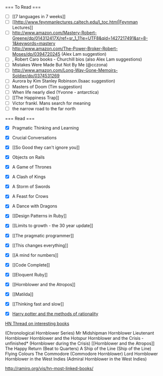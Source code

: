 === To Read ===
* [ ] [[7 languages in 7 weeks]]
* [ ] [[http://www.feynmanlectures.caltech.edu/I_toc.html|Feynman Lectures]]
* [ ] http://www.amazon.com/Mastery-Robert-Greene/dp/014312417X/ref=sr_1_1?ie=UTF8&qid=1427217491&sr=8-1&keywords=mastery
* [ ] http://www.amazon.com/The-Power-Broker-Robert-Moses/dp/0394720245 (Alex Lam suggestion)
* [ ] , Robert Caro books - Churchill bios (also Alex Lam suggestions)
* [ ] Mistakes Were Made But Not By Me (@cczona)
* [ ]  http://www.amazon.com/Long-Way-Gone-Memoirs-Soldier/dp/0374531269
* [ ] Aurora by Kim Stanley Robinson.(Isaac suggestion)
* [ ] Masters of Doom (Tim suggestion)
* [ ] When life nearly died (Yvonne - antarctica)
* [ ] [[The Happiness Trap]]
* [ ] Victor frankl. Mans search for meaning
* [ ] the narrow road to the far north

=== Read ===
* [X] Pragmatic Thinking and Learning
* [X] Crucial Conversations
* [X] [[So Good they can't ignore you]]
* [X] Objects on Rails
* [X] A Game of Thrones
* [X] A Clash of Kings
* [X] A Storm of Swords
* [X] A Feast for Crows
* [X] A Dance with Dragons
* [X] [[Design Patterns in Ruby]]
* [X] [[Limits to growth - the 30 year update]]
* [X] [[The pragmatic programmer]]
* [X] [[This changes everything]]
* [X] [[A mind for numbers]]
* [X] [[Code Complete]]
* [X] [[Eloquent Ruby]]
* [X] [[Hornblower and the Atropos]]
* [X] [[Matilda]]
* [X] [[Thinking fast and slow]]
* [X] [Harry potter and the methods of rationality](http://hpmor.com/chapter/2)


[HN Thread on interesting books](https://news.ycombinator.com/item?id=8716111)


(Chronological Hornblower Series)
Mr Midshipman Hornblower
Lieutenant Hornblower
Hornblower and the Hotspur
Hornblower and the Crisis - unfinished* (Hornblower during the Crisis)
[[Hornblower and the Atropos]]
The Happy Return (Beat to Quarters)
A Ship of the Line (Ship of the Line)
Flying Colours
The Commodore (Commodore Hornblower)
Lord Hornblower
Hornblower in the West Indies (Admiral Hornblower in the West Indies)


http://ramiro.org/vis/hn-most-linked-books/
